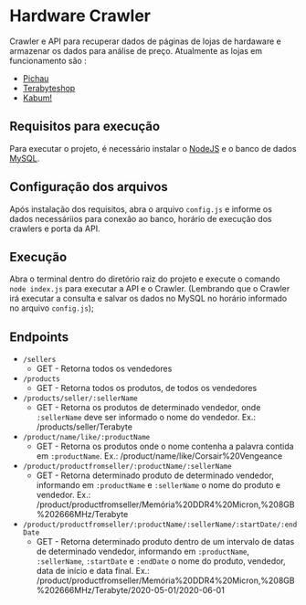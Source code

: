 # Hardware Crawler

Crawler e API para recuperar dados de páginas de lojas de hardaware e armazenar os dados para análise de preço.
Atualmente as lojas em funcionamento são :

- [Pichau](http://pichau.com.br)
- [Terabyteshop](http://terabyteshop.com.br)
- [Kabum!](http://kabum.com.br)

## Requisitos para execução

Para executar o projeto, é necessário instalar o [NodeJS](https://nodejs.org/en/download/) e o banco de dados [MySQL](https://www.mysql.com/downloads/).

## Configuração dos arquivos

Após instalação dos requisitos, abra o arquivo `config.js` e informe os dados necessáriios para conexão ao banco, horário de execução dos crawlers e porta da API.

## Execução

Abra o terminal dentro do diretório raiz do projeto e execute o comando `node index.js` para executar a API e o Crawler. (Lembrando que o Crawler irá executar a consulta e salvar os dados no MySQL no horário informado no arquivo `config.js`);

## Endpoints

- `/sellers`
    - GET - Retorna todos os vendedores
- `/products`
    - GET - Retorna todos os produtos, de todos os vendedores
- `/products/seller/:sellerName`
    - GET - Retorna os produtos de determinado vendedor, onde `:sellerName` deve ser informado o nome do vendedor. Ex.: /products/seller/Terabyte
- `/product/name/like/:productName`
    - GET - Retorna os produtos onde o nome contenha a palavra contida em `:productName`. Ex.: /product/name/like/Corsair%20Vengeance
- `/product/productfromseller/:productName/:sellerName`
    - GET - Retorna determinado produto de determinado vendedor, informando em `:productName` e `:sellerName` o nome do produto e vendedor. Ex.: /product/productfromseller/Memória%20DDR4%20Micron,%208GB%202666MHz/Terabyte
- `/product/productfromseller/:productName/:sellerName/:startDate/:endDate`
    - GET - Retorna determinado produto dentro de um intervalo de datas de determinado vendedor, informando em `:productName`, `:sellerName`, `:startDate` e `:endDate` o nome do produto, vendedor, data de início e data final. Ex.: /product/productfromseller/Memória%20DDR4%20Micron,%208GB%202666MHz/Terabyte/2020-05-01/2020-06-01